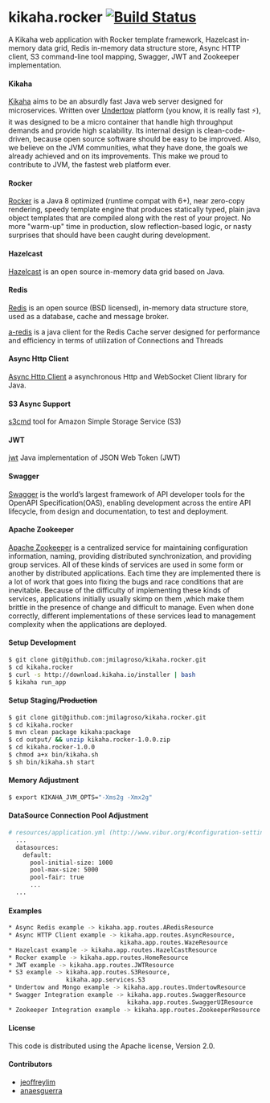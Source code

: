 # kikaha.rocker [![Build Status](https://travis-ci.org/jmilagroso/kikaha.rocker.svg?branch=master)](https://travis-ci.org/jmilagroso/kikaha.rocker) 
A Kikaha web application with Rocker template framework, Hazelcast in-memory data grid, Redis in-memory data structure store, Async HTTP client, S3 command-line tool mapping, Swagger, JWT and Zookeeper implementation.

#### Kikaha
[Kikaha](http://get.kikaha.io/v1.6/docs/what-is-kikaha) aims to be an absurdly fast Java web server designed for microservices. Written over [Undertow](http://undertow.io/) platform (you know, it is really fast :zap:), it was designed to be a micro container that handle high throughput demands and provide high scalability. Its internal design is clean-code-driven, because open source software should be easy to be improved. Also, we believe on the JVM communities, what they have done, the goals we already achieved and on its improvements. This make we proud to contribute to JVM, the fastest web platform ever.

#### Rocker
[Rocker](https://github.com/fizzed/rocker) is a Java 8 optimized (runtime compat with 6+), near zero-copy rendering, speedy template engine that produces statically typed, plain java object templates that are compiled along with the rest of your project. No more "warm-up" time in production, slow reflection-based logic, or nasty surprises that should have been caught during development.

#### Hazelcast
[Hazelcast](https://hazelcast.org/getting-started-with-hazelcast/) is an open source in-memory data grid based on Java.

#### Redis
[Redis](https://redis.io/) is an open source (BSD licensed), in-memory data structure store, used as a database, cache and message broker.

[a-redis](http://aredis.sourceforge.net/) is a java client for the Redis Cache server designed for performance and efficiency in terms of utilization of Connections and Threads

#### Async Http Client
[Async Http Client](https://github.com/AsyncHttpClient/async-http-client) a asynchronous Http and WebSocket Client library for Java.

#### S3 Async Support
[s3cmd](https://github.com/s3tools/s3cmd) tool for Amazon Simple Storage Service (S3)

#### JWT
[jwt](https://github.com/auth0/java-jwt) Java implementation of JSON Web Token (JWT)

#### Swagger 
[Swagger](http://swagger.io/) is the world’s largest framework of API developer tools for the OpenAPI Specification(OAS), enabling development across the entire API lifecycle, from design and documentation, to test and deployment.

#### Apache Zookeeper
[Apache Zookeeper](https://zookeeper.apache.org/) is a centralized service for maintaining configuration information, naming, providing distributed synchronization, and providing group services. All of these kinds of services are used in some form or another by distributed applications. Each time they are implemented there is a lot of work that goes into fixing the bugs and race conditions that are inevitable. Because of the difficulty of implementing these kinds of services, applications initially usually skimp on them ,which make them brittle in the presence of change and difficult to manage. Even when done correctly, different implementations of these services lead to management complexity when the applications are deployed.

#### Setup Development

```sh
$ git clone git@github.com:jmilagroso/kikaha.rocker.git
$ cd kikaha.rocker
$ curl -s http://download.kikaha.io/installer | bash
$ kikaha run_app
```

#### Setup Staging/~~Production~~
```sh
$ git clone git@github.com:jmilagroso/kikaha.rocker.git
$ cd kikaha.rocker
$ mvn clean package kikaha:package
$ cd output/ && unzip kikaha.rocker-1.0.0.zip
$ cd kikaha.rocker-1.0.0
$ chmod a+x bin/kikaha.sh
$ sh bin/kikaha.sh start
```

#### Memory Adjustment
```sh
$ export KIKAHA_JVM_OPTS="-Xms2g -Xmx2g"
```

#### DataSource Connection Pool Adjustment
```sh
# resources/application.yml (http://www.vibur.org/#configuration-settings)
  ...
  datasources:
    default:
      pool-initial-size: 1000
      pool-max-size: 5000
      pool-fair: true
      ...
  ...
```

#### Examples
```sh
* Async Redis example -> kikaha.app.routes.ARedisResource
* Async HTTP Client example -> kikaha.app.routes.AsyncResource, 
                               kikaha.app.routes.WazeResource
* Hazelcast example -> kikaha.app.routes.HazelCastResource
* Rocker example -> kikaha.app.routes.HomeResource
* JWT example -> kikaha.app.routes.JWTResource
* S3 example -> kikaha.app.routes.S3Resource, 
                kikaha.app.services.S3
* Undertow and Mongo example -> kikaha.app.routes.UndertowResource
* Swagger Integration example -> kikaha.app.routes.SwaggerResource
                                 kikaha.app.routes.SwaggerUIResource
* Zookeeper Integration example -> kikaha.app.routes.ZookeeperResource                                 
```

#### License
This code is distributed using the Apache license, Version 2.0.

#### Contributors
* [jeoffreylim](https://github.com/jeoffreylim) 
* [anaesguerra](https://github.com/anaesguerra)
